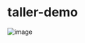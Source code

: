 # taller-demo
![image](https://github.com/user-attachments/assets/dca63a0b-e89e-44e7-b076-6de8e7640bed)
